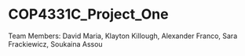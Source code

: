 # COP4331C_Project_One
Team Members: David Maria, Klayton Killough, Alexander Franco, Sara Frackiewicz, Soukaina Assou
